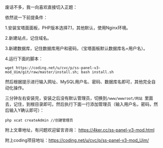 废话不多，我一向喜欢直接切入正题：

依然说一下前提条件：

1.安装宝塔面面板，PHP版本选择7.1，其他默认，使用Nginx环境。

2.新建站点，记住域名。

3.新建数据库，记住数据库用户和密码，（宝塔面板默认数据库名=用户名）。

4.运行下面的脚本：

`wget https://coding.net/u/cvc/p/ss-panel-v3-mod_Uim/git/raw/master/install.sh; bash install.sh`

然后根据提示进行输入网址、MySQL用户名、密码、数据库名即可，其他完全自动化操作。

三分钟左右安装完，安装之后没有默认管理员，切换到`/www/wwwroot/网站 `里面去，记住，到根目录即可。然后执行下面一行添加管理员（输入用户名，密码，然后输入Y确认即可）：

`php xcat createAdmin //创建管理员`

附上文章地址，有问题欢迎留言咨询：
https://4ker.cc/ss-panel-v3-mod.html

附上coding项目地址：https://coding.net/u/cvc/p/ss-panel-v3-mod_Uim/